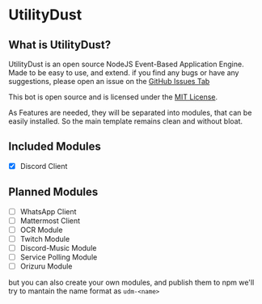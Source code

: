 <!-- This is the README for an Open Source NodeJS Event-Based Application Engine [UtilityDust]-->
# UtilityDust

## What is UtilityDust?

UtilityDust is an open source NodeJS Event-Based Application Engine. Made to be easy to use, and extend.
if you find any bugs or have any suggestions, please open an issue on the [GitHub Issues Tab](https://github.com/GaryCraft/UtilityDust/issues)

This bot is open source and is licensed under the [MIT License](https://opensource.org/licenses/MIT).

As Features are needed, they will be separated into modules, that can be easily installed.
So the main template remains clean and without bloat.

## Included Modules

- [x] Discord Client

## Planned Modules

- [ ] WhatsApp Client
- [ ] Mattermost Client
- [ ] OCR Module
- [ ] Twitch Module
- [ ] Discord-Music Module
- [ ] Service Polling Module
- [ ] Orizuru Module

but you can also create your own modules, and publish them to npm
we'll try to mantain the name format as `udm-<name>`
